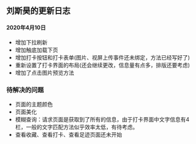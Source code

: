 ## 刘斯昊的更新日志

#### 2020年4月10日

* 增加下拉刷新
* 增加触底加载下页
* 增加打卡按钮和打卡表单(图片、视屏上传事件还未绑定，方法已经写好了)
* 重新设置了打卡界面的布局(还会继续更改，信息量有点多，排版还要考虑)
* 增加了点击图片预览方法

### 待解决的问题

* 页面的主题颜色
* 页面美化
* 模糊查询：请求页面是获取到了所有的信息，由于打卡界面中文字信息有4栏，一般的文字匹配方法似乎效率太低，有待考虑。
* 查看收藏、查看打卡、查看足迹页面还未开始